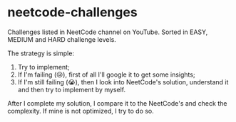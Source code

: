 # neetcode-challenges
Challenges listed in NeetCode channel on YouTube. Sorted in EASY, MEDIUM and HARD challenge levels.

The strategy is simple:
  1. Try to implement;
  2. If I'm failing (:cry:), first of all I'll google it to get some insights;
  3. If I'm still failing (:sob:), then I look into NeetCode's solution, understand it and then try to implement by myself.
   
After I complete my solution, I compare it to the NeetCode's and check the complexity. If mine is not optimized, I try to do so.
